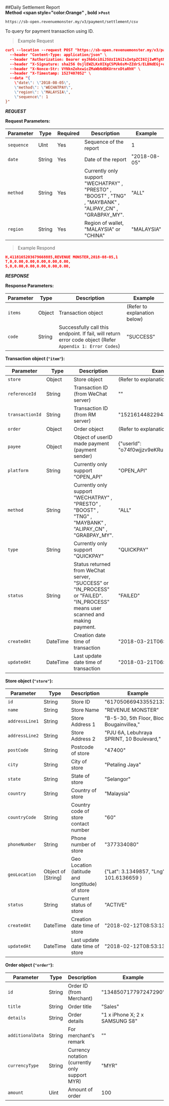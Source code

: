 ##Daily Settlement Report  
**Method <span style="color:Orange" , bold >`Post`</span>**

`https://sb-open.revenuemonster.my/v3/payment/settlement/csv`

To query for payment transaction using ID.

> Example Request

```json
curl --location --request POST "https://sb-open.revenuemonster.my/v3/payment/settlement/csv" \
  --header "Content-Type: application/json" \
  --header "Authorization: Bearer eyJhbGciOiJSUzI1NiIsImtpZCI6IjIwMTgtMDMtMTMiLCJ0eXAiOiJKV1QifQ.eyJhdWQiOlsiKiJdLCJleHAiOjE1MjE2MjkyNTYsImlhdCI6MTUyMTYyMjA1NywiaXNzIjoiaHR0cHM6Ly9zYi1vYXV0aC5yZXZlbnVlbW9uc3Rlci5teSIsImp0aSI6IkVod0tFRTlCZFhSb1FXTmpaWE56Vkc5clpXNFF5cmYza3EzTDY4QnoiLCJuYmYiOjE1MjE2MjIwNTcsInN1YiI6IkVoUUtDRTFsY21Ob1lXNTBFSlhWemQzd3JhcVRPUklRQ2dSVmMyVnlFSXlKcUl6dnlNUFZjUSJ9.dJknY9MZHLNrKx1p7gZxS0_oA3uXLWplDU1r1dpwxIbmdB6yw4tQBTXKlWArDfKLlBDn6v22_gT5Px7sdCMj7e5M9eRoJoMnoPnslgYpmJJ5kjqAbKU7dUxKb1OzFLrvmtSK9r-FRLVtMFHioWYpwgSvSPBgZ6lAYkUyDzH7aKadFYtQcBuJR0hlq2CXtP0mzbHOeu2q6giONf3E5-XqS8lLRtuHPAbJ7_YFwo0Oe2zc6h05IOocmx_NvBVPfDBnuygTU063h70Q987MYeGDV_Os4N6N_I4b-GoHprEPtmntB1RJPrFrY28hvvoUfDHXHZVXT1GlrsozrkWV4EjbTw" \
  --header "X-Signature: sha256 OsjlEWZLKx0IXgC5PUk6sM+ZZdrS/ELBNdEGj+okOhVAwo/i+GK91CwEmIbLko+p0Vbs8Ph+iBQG/3DyS7kHug==" \
  --header "X-Nonce-Str: VYNknZohxwicZMaWbNdBKUrnrxDtaRhN" \
  --header "X-Timestamp: 1527407052" \
  --data "{
    \"date\": \"2018-08-05\",
    \"method\": \"WECHATPAY\",
    \"region\": \"MALAYSIA\",
    \"sequence\": 1
}"
```

**_REQUEST_**

<strong>Request Parameters:</strong>

| Parameter             | Type   | Required | Description                                                                                               | Example      |
| --------------------- | ------ | -------- | --------------------------------------------------------------------------------------------------------- | ------------ |
| <code>sequence</code> | UInt   | Yes      | Sequence of the report                                                                                    | 1            |
| <code>date</code>     | String | Yes      | Date of the report                                                                                        | "2018-08-05" |
| <code>method</code>   | String | Yes      | Currently only support "WECHATPAY" , "PRESTO" , "BOOST" , "TNG" , "MAYBANK" , "ALIPAY_CN" , "GRABPAY_MY". | "ALL"        |
| <code>region</code>   | String | Yes      | Region of wallet, "MALAYSIA" or "CHINA"                                                                   | "MALAYSIA"   |

> Example Respond

```json
H,4118165203679668885,REVENUE MONSTER,2018-08-05,1
T,0,0.00,0.00,0.00,0.00,0.00,
S,0,0.00,0.00,0.00,0.00,0.00,
```

**_RESPONSE_**

<strong>Response Parameters:</strong>

| Parameter          | Type   | Description                                                                                               | Example                      |
| ------------------ | ------ | --------------------------------------------------------------------------------------------------------- | ---------------------------- |
| <code>items</code> | Object | Transaction object                                                                                        | (Refer to explanation below) |
| <code>code</code>  | String | Successfully call this endpoint. If fail, will return error code object (Refer `Appendix 1: Error Codes`) | "SUCCESS"                    |

<strong>Transaction object (`"item"`):</strong>

| Parameter                  | Type     | Description                                                                                                                    | Example                                    |
| -------------------------- | -------- | ------------------------------------------------------------------------------------------------------------------------------ | ------------------------------------------ |
| <code>store</code>         | Object   | Store object                                                                                                                   | (Refer to explanation below)               |
| <code>referenceId</code>   | String   | Transaction ID (from WeChat server)                                                                                            | ""                                         |
| <code>transactionId</code> | String   | Transaction ID (from RM server)                                                                                                | "152161448229438994"                       |
| <code>order</code>         | Object   | Order object                                                                                                                   | (Refer to explanation below)               |
| <code>payee</code>         | Object   | Object of userID made payment (payment sender)                                                                                 | {"userId": "o74f0wjjzv9eKRu1fccrZswVFnOQ"} |
| <code>platform</code>      | String   | Currently only support "OPEN_API"                                                                                              | "OPEN_API"                                 |
| <code>method</code>        | String   | Currently only support "WECHATPAY" , "PRESTO" , "BOOST" , "TNG" , "MAYBANK" , "ALIPAY_CN" , "GRABPAY_MY".                      | "ALL"                                      |
| <code>type</code>          | String   | Currently only support "QUICKPAY"                                                                                              | "QUICKPAY"                                 |
| <code>status</code>        | String   | Status returned from WeChat server, "SUCCESS" or "IN_PROCESS" or "FAILED". "IN_PROCESS" means user scanned and making payment. | "FAILED"                                   |
| <code>createdAt</code>     | DateTime | Creation date time of transaction                                                                                              | "2018-03-21T06:41:22Z"                     |
| <code>updatedAt</code>     | DateTime | Last update date time of transaction                                                                                           | "2018-03-21T06:41:22Z"                     |

<strong>Store object (`"store"`):</strong>

| Parameter                 | Type               | Description                                     | Example                                   |
| ------------------------- | ------------------ | ----------------------------------------------- | ----------------------------------------- |
| <code>id</code>           | String             | Store ID                                        | "6170506694335521334"                     |
| <code>name</code>         | String             | Store Name                                      | "REVENUE MONSTER"                         |
| <code>addressLine1</code> | String             | Store Address 1                                 | "B-5-30, 5th Floor, Block Bougainvillea," |
| <code>addressLine2</code> | String             | Store Address 2                                 | "PJU 6A, Lebuhraya SPRINT, 10 Boulevard," |
| <code>postCode</code>     | String             | Postcode of store                               | "47400"                                   |
| <code>city</code>         | String             | City of store                                   | "Petaling Jaya"                           |
| <code>state</code>        | String             | State of store                                  | "Selangor"                                |
| <code>country</code>      | String             | Country of store                                | "Malaysia"                                |
| <code>countryCode</code>  | String             | Country code of store contact number            | "60"                                      |
| <code>phoneNumber</code>  | String             | Phone number of store                           | "377334080"                               |
| <code>geoLocation</code>  | Object of [String] | Geo Location (latitude and longtitude) of store | {"Lat": 3.1349857, "Lng": 101.6136659 }   |
| <code>status</code>       | String             | Current status of store                         | "ACTIVE"                                  |
| <code>createdAt</code>    | DateTime           | Creation date time of store                     | "2018-02-12T08:53:13Z"                    |
| <code>updatedAt</code>    | DateTime           | Last update date time of store                  | "2018-02-12T08:53:13Z"                    |

<strong>Order object (`"order"`):</strong>

| Parameter                   | Type   | Description                                    | Example                        |
| --------------------------- | ------ | ---------------------------------------------- | ------------------------------ |
| <code>id</code>             | String | Order ID (from Merchant)                       | "134850717797247290"           |
| <code>title</code>          | String | Order title                                    | "Sales"                        |
| <code>details</code>        | String | Order details                                  | "1 x iPhone X; 2 x SAMSUNG S8" |
| <code>additionalData</code> | String | For merchant's remark                          | ""                             |
| <code>currencyType</code>   | String | Currency notation (currently only support MYR) | "MYR"                          |
| <code>amount</code>         | Uint   | Amount of order                                | 100                            |
